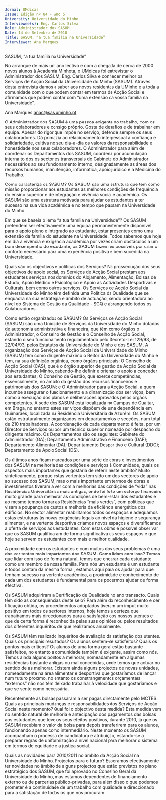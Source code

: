 ```yaml
---
Jornal: UMdicas
Issue: Edição nº 84 - Ano 5
University: Universidade do Minho
Interviewee(s): Eng. Carlos Silva
Role: Administrador dos SASUM
Date: 14 de Setembro de 2010
Title: SASUM, “a tua família na Universidade”
Interviewer: Ana Marques
---
```


SASUM, “a tua família na Universidade”

No arranque de mais um ano lectivo e com a chegada de cerca de
2000 novos alunos à Academia Minhota, o UMdicas foi entrevistar
o Administrador dos SASUM, Eng. Carlos Silva e conhecer melhor
os Serviços de Acção Social da Universidade do Minho (SASUM). Através
desta entrevista damos a saber aos novos residentes da UMinho e a toda a
comunidade com o que podem contar em termos de Acção Social e
afirmamos que podem contar com “uma extensão da vossa família na
Universidade”.

Ana Marques
anac@sas.uminho.pt

O Administrador dos SASUM é uma
pessoa exigente no trabalho, com
os seus colaboradores e consigo
próprio. Gosta de desafios e de
trabalhar em equipa. Apesar do
rigor que impõe no serviço,
defende sempre os seus
colaboradores. Dá primazia ao
relacionamento interpessoal à
confiança e solidariedade, cultiva
no seu dia-a-dia os valores da
responsabilidade e honestidade
nos seus colaboradores.
O Administrador para além de
coordenar os Departamentos dos
SASUM, coordena por acumulação
interna to dos os sector es
transversais do Gabinete do
Administrador necessários ao seu
funcionamento interno,
designadamente as áreas dos
recursos humanos, manutenção,
informática, apoio jurídico e a
Medicina do Trabalho.

Como caracteriza os SASUM?
Os SASUM são uma estrutura que
tem como missão proporcionar
aos estudantes as melhores
condições de frequência do ensino
superior e de integração e vivência
social e académica. Os SASUM são
uma estrutura motivada para
ajudar os estudantes a ter sucesso
na sua vida académica e no tempo
que passam na Universidade do
Minho.

Em que se baseia o lema “a tua
família na Universidade”?
Os SASUM pretendem ser
efectivamente uma equipa
permanentemente disponível para
o apoio pleno e integrado ao
estudante, estar presentes como
uma extensão da família do
estudante na Universidade. Todos
sabemos que hoje em dia a
vivência e exigência académica
por vezes criam obstáculos a um
bom desempenho do estudante,
os SASUM fazem os possíveis por
criar o conforto necessário para
uma experiência positiva e bem
sucedida na Universidade.

Quais são os objectivos e
políticas dos Serviços?
Na prossecução dos seus
objectivos de apoio social, os
Serviços de Acção Social prestam
aos estudantes serviços nos
domínios do Alojamento,
Alimentação, Bolsas de Estudo,
Apoio Médico e Psicológico e Apoio
às Actividades Desportivas e
Culturais, bem como outros
serviços.
Os Serviços de Acção Social da
Universidade do Minho têm
definida uma Política da Qualidade
que se enquadra na sua estratégia
e âmbito de actuação, sendo
orientadora ao nível do Sistema de
Gestão da Qualidade - SGQ e
abrangendo todos os
Colaboradores.

Como estão organizados os
SASUM?
Os Serviços de Acção Social
(SASUM) são uma Unidade de
Serviços da Universidade do Minho
dotados de autonomia
administrativa e financeira, que
têm como órgãos o Administrador,
o Conselho de Gestão e o Conselho
de Acção Social, estando o seu
funcionamento regulamentado
pelo Decreto-Lei 129/93, de
22/04/93, pelos Estatutos da
Universidade do Minho e dos
SASUM.
A organização dos Serviços de
Acção Social da Universidade do
Minho (SASUM) tem como
dirigente máximo o Reitor da
Universidade do Minho e tem, na
sua definição orgânica, como
órgãos principais:
O Conselho de Acção Social (CAS),
que é o órgão superior de gestão
da Acção Social da Universidade do
Minho, cabendo-lhe definir e
orientar o apoio a conceder aos
estudantes;
O Conselho de Gestão, que exerce
competências, essencialmente,
no âmbito da gestão dos recursos
financeiros e patrimoniais dos
SASUM; e
O Administrador para a Acção
Social, a quem incumbe assegurar
o funcionamento e a dinamização
dos ser viços, bem como a
execução dos planos e
deliberações aprovados pelos
órgãos competentes.
A sede dos SASUM está localizada
no Campus de Gualtar, em Braga,
no entanto estes ser viços
dispõem de uma dependência em
Guimarães, localizada na
Residência Universitária de
Azurém.
Os SASUM estão estruturalmente
organizados em departamentos e
secções, num total de 210
trabalhadores. A coordenação de
cada departamento é feita, por um
Director de Serviços ou por um
técnico superior nomeado por
despacho do dirigente máximo.
Os Departamentos são os
seguintes:
Gabinete do Administrador (GA);
Departamento Administrativo e
Financeiro (DAF);
Departamento Alimentar (DA);
Depar tamento Despor tivo e
Cultural (DDC);
Departamento de Apoio Social
(DS).

Os últimos anos ficam marcados
por uma série de obras e
investimentos dos SASUM na
melhoria das condições e
serviços à Comunidade, quais os
aspectos mais importantes que
gostaria de referir neste âmbito?
Muito sinteticamente, porque
estas vertentes tem sido um dos
vectores de apoio ao sucesso dos
SASUM,
mas o mais importante
em termos de obras e
investimentos tiveram a
ver com a melhorias das
condições de “vida” nas
Residências
Universitárias mais
antigas, onde foi feito
um esforço financeiro
muito grande para
melhorar as condições
de bem-estar dos
estudantes e ao mesmo
tempo tornar as
Residências “mais
verdes”,
com políticas que visam a
poupança de custos e melhoria da
eficiência energética dos edifícios.
No sector alimentar reabilitamos
todos os espaços e adequamos
estas estruturas às novas
exigências legais ao nível da
higiene e segurança alimentar, e
na vertente desportiva criamos
novos espaços e diversificamos a
oferta de serviços aos estudantes.
Com estas obras é possível
obser var que os SASUM
qualificaram de forma
significativa os seus espaços e
que hoje se servem os estudantes
com mais e melhor qualidade.

A proximidade com os estudantes
e com muitos dos seus problemas
é uma das ver tentes mais
importantes dos SASUM. Como
lidam com isso?
Temos que lidar com isso de forma
natural, temos que encarar cada
estudante como um membro da
nossa família. Para nós um
estudante é um estudante e todos
contam da mesma forma ,
estamos aqui para os ajudar para
que tenham sucesso na vertente
académica,
a proximidade e
conhecimento de cada
um dos estudantes é
fundamental para os
podermos ajudar de
forma efectiva.

Os SASUM adquiriram a
Certificação de Qualidade no ano
transacto. Quais têm sido as
consequências deste selo?
Para além do reconhecimento e
cer tificação obtida, os
procedimentos adoptados tiveram
um imput muito positivo em todos
os sectores internos, hoje temos a
certeza que trabalhamos mais
direccionados para a satisfação
dos nossos utentes e que de certa
forma é reconhecida pelas suas
opiniões ou pelos resultados dos
diferentes inquéritos de que
realizamos anualmente.

Os SASUM têm realizado
inquéritos de avaliação da
satisfação dos utentes. Quais os
principais resultados? Os alunos
sentem-se satisfeitos? Quais os
pontos mais críticos?
Os alunos de uma forma geral
estão bastante satisfeitos, no
entanto a comunidade também é
exigente, assim como nós. Temos
ainda alguns pontos a melhorar,
nomeadamente em algumas
residências bastante antigas ou
mal concebidas, onde temos que
actuar no sentido de as melhorar.
Existem ainda alguns
projectos de novas
unidades,
nomeadamente na área
alimentar e desportiva
que gostaríamos de
lançar num futuro
próximo, no entanto os
constrangimentos
orçamentais “externos”
não nos têm deixado
trabalhar à velocidade
que gostaríamos e que
se sente como
necessária.

Recentemente as bolsas
passaram a ser pagas
directamente pelo MCTES. Quais
as principais mudanças e
responsabilidades dos Serviços
de Acção Social neste momento?
Qual foi o objectivo desta
medida?
Esta medida vem no sentido
natural de melhoria e antecipação
dos pagamentos das bolsas aos
estudantes que teve os seus
efeitos positivos, durante 2010, já
que os SASUM recebiam o valor da
bolsa para depois transferirem
para os alunos, funcionando
apenas como intermediário. Neste
momento os SASUM acompanham
o processo de candidatura e
atribuição, estando-se a preparar
regras de uniformização a nível
nacional para melhorar o sistema
em termos de equidade e a justiça
social.

Quais as novidades para
2010/2011 no âmbito da Acção
Social na Universidade do Minho.
Projectos para o futuro?
Esperamos efectivamente ter
novidades no âmbito de alguns
projectos que estão previstos no
plano estratégico dos SASUM, que
foi aprovado no Conselho Geral da
Universidade do Minho, mas
estamos dependentes de
financiamento externo ou de
parcerias público-privadas, para
além disso o que podemos
prometer é a continuidade de um
trabalho com qualidade e
direccionado para a satisfação de
todos os que nos procuram.